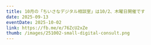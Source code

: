 ```yaml
---
title: 10月の「ちいさなデジタル相談室」は10/2、木曜日開催です
date: 2025-09-13
eventDate: 2025-10-02
link: https://fb.me/e/76ZcU2xZe
thumb: /images/251002-small-digital-consult.png
---
```


